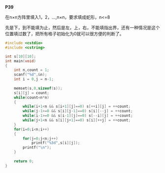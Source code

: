 __P39__

在n×n方阵里填入1，2，...,n×n，要求填成蛇形，n<=8

先是下，到不能填为止，然后是左，上，右，不能填指出界，还有一种情况是这个位置填过数了，把所有格子初始化为0就可以很方便的判断了。

```C++
#include <cstdio>
#include <cstring>

int s[10][10];
int main(void)
{
	int n,count = 1;
	scanf("%d",&n);
	int i = 0,j = n-1;
	
	memset(s,0,sizeof(s));
	s[i][j] = count;
	while(count<n*n)
	{
		while(i+1<n && s[i+1][j]==0) s[++i][j] = ++count;
		while(j-1>=0 && s[i][j-1]==0) s[i][--j] = ++count;
		while(i-1>=0 && s[i-1][j]==0) s[--i][j] = ++count;
		while(j+1<n && s[i][j+1]==0) s[i][++j] = ++count;
	}
	for(i=0;i<n;i++)
	{
		for(j=0;j<n;j++)
			printf("%3d",s[i][j]);
		printf("\n");
	}
	
	return 0;
}
```
